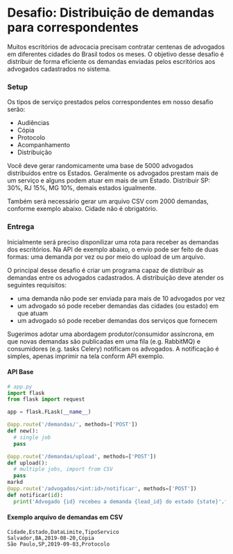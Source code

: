 # Desafio: Distribuição de demandas para correspondentes

Muitos escritórios de advocacia precisam contratar centenas de advogados em diferentes cidades do Brasil todos os meses.
O objetivo desse desafio é distribuir de forma eficiente os demandas enviadas pelos escritórios aos advogados cadastrados no sistema.

### Setup
Os tipos de serviço prestados pelos correspondentes em nosso desafio serão:

* Audiências
* Cópia
* Protocolo
* Acompanhamento
* Distribuição

Você deve gerar randomicamente uma base de 5000 advogados distribuídos entre os Estados. Geralmente os advogados prestam mais de um serviço e alguns podem atuar em mais de um Estado. Distribuir SP: 30%, RJ 15%, MG 10%, demais estados igualmente.

Também será necessário gerar um arquivo CSV com 2000 demandas, conforme exemplo abaixo. Cidade não é obrigatório.

### Entrega

Inicialmente será preciso disponilizar uma rota para receber as demandas dos escritórios.
Na API de exemplo abaixo, o envio pode ser feito de duas formas: uma demanda por vez ou por meio do upload de um arquivo.

O principal desse desafio é criar um programa capaz de distribuir as demandas entre os advogados cadastrados.
A distribuição deve atender os seguintes requisitos:
- uma demanda não pode ser enviada para mais de 10 advogados por vez
- um advogado só pode receber demandas das cidades (ou estado) em que atuam
- um advogado só pode receber demandas dos serviços que fornecem

Sugerimos adotar uma abordagem produtor/consumidor assíncrona, em que novas demandas são publicadas em uma fila (e.g. RabbitMQ) e consumidores (e.g. tasks Celery) notificam os advogados. A notificação é simples, apenas imprimir na tela conform API exemplo.


#### API Base
```python
# app.py
import flask
from flask import request

app = flask.FLask(__name__)

@app.route('/demandas/', methods=['POST'])
def new():
  # single job
  pass

@app.route('/demandas/upload', methods=['POST'])
def upload():
  # multiple jobs, import from CSV
  pass
markd
@app.route('/advogados/<int:id>/notificar', methods=['POST'])
def notificar(id):
  print('Advogado {id} recebeu a demanda {lead_id} do estado {state}'.format(id=id, **request.form))
```


#### Exemplo arquivo de demandas em CSV
```csv
Cidade,Estado,DataLimite,TipoServico
Salvador,BA,2019-08-20,Cópia
São Paulo,SP,2019-09-03,Protocolo
```
